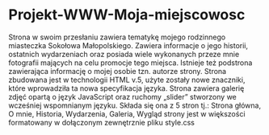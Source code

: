 # Projekt-WWW-Moja-miejscowosc
Strona w swoim przesłaniu zawiera tematykę mojego rodzinnego miasteczka Sokołowa Małopolskiego. Zawiera informacje o jego historii, ostatnich wydarzeniach oraz posiada wiele wykonanych przeze mnie fotografii mających na celu promocje tego miejsca. Istnieje też podstrona zawierająca informację o mojej osobie tzn. autorze strony.
Strona zbudowana jest w technologii HTML v.5, użyte zostały nowe znaczniki, które wprowadziła ta nowa specyfikacja języka.
Strona zawiera galerię zdjęć opartą o język JavaScript oraz ruchomy „slider” stworzony we wcześniej wspomnianym języku. Składa się ona z 5 stron tj.:
Strona główna,
O mnie,
Historia,
Wydarzenia,
Galeria,
Wygląd strony jest w większości formatowany w dołączonym zewnętrznie pliku style.css
